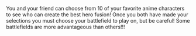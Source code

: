 You and your friend can choose from 10 of your favorite anime characters to see who can create the best hero fusion!
Once you both have made your selections you must choose your battlefield to play on, but be careful! Some battlefields are more advantageous than others!!!
